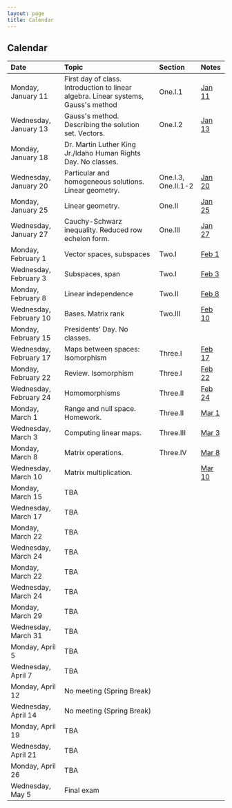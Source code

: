 ```yaml
---
layout: page
title: Calendar
---
```


## Calendar

| Date | Topic | Section | Notes |
| :--- | :--- | :--- | :--- |
| Monday, January 11 | First day of class. Introduction to linear algebra. Linear systems, Gauss's method | One.I.1 | [Jan 11](https://drive.google.com/file/d/13vEniYEGUEkZZe1h_gIFLQ3kOBp2anWA/view?usp=sharing) |
| Wednesday, January 13 | Gauss's method. Describing the solution set. Vectors. | One.I.2 | [Jan 13](https://drive.google.com/file/d/14BkMdGp8lbXmGSbVws9iF7wDC9nkE78v/view?usp=sharing) |
| Monday, January 18 | Dr. Martin Luther King Jr./Idaho Human Rights Day. No classes. | |
| Wednesday, January 20 | Particular and homogeneous solutions. Linear geometry. | One.I.3, One.II.1-2 | [Jan 20](https://drive.google.com/file/d/1a4_fi8QtjeExcHG-BNptsocsMoXPsUB3/view?usp=sharing) |
| Monday, January 25 | Linear geometry. | One.II | [Jan 25](https://drive.google.com/file/d/1h5qNBm8kyK7EVIZ9EUoI38iQyHVOInQd/view?usp=sharing) |
| Wednesday, January 27 | Cauchy-Schwarz inequality. Reduced row echelon form. | One.III | [Jan 27](https://drive.google.com/file/d/1q16xaCQ_YHzJkJGZEHPqOjpqPzXabvu7/view?usp=sharing) |
| Monday, February 1 | Vector spaces, subspaces | Two.I | [Feb 1](https://drive.google.com/file/d/15vWU2ok6yvSFCkD5OOidjBdfoCBs4ghF/view?usp=sharing) |
| Wednesday, February 3 | Subspaces, span | Two.I | [Feb 3](https://drive.google.com/file/d/1q4QZD1U4uKa2IyTIjHXUFHrS-K_uOr2u/view?usp=sharing) |
| Monday, February 8 | Linear independence | Two.II | [Feb 8](https://drive.google.com/file/d/1q9X_HpTpE2jmr_ZQ6O4wGkSjV-dhU3BL/view?usp=sharing) |
| Wednesday, February 10 | Bases. Matrix rank | Two.III | [Feb 10](https://drive.google.com/file/d/1qDB-usSVAyhs0GKZRWh8r1yegImI5Kml/view?usp=sharing) |
| Monday, February 15 | Presidents’ Day. No classes. | |
| Wednesday, February 17 | Maps between spaces: Isomorphism | Three.I | [Feb 17](https://drive.google.com/file/d/1qWjqZCgZJQQo3amVsksRmVdD96kwuYsz/view?usp=sharing) |
| Monday, February 22 | Review. Isomorphism | Three.I | [Feb 22](https://drive.google.com/file/d/1qajBAqyEoZT8xFqGmEqU966RljcP-E1C/view?usp=sharing) |
| Wednesday, February 24 | Homomorphisms | Three.II | [Feb 24](https://drive.google.com/file/d/1qf_Vu-Z9i8is-qgXgOvZu6jxgUQzTPRD/view?usp=sharing) |
| Monday, March 1 | Range and null space. Homework. | Three.II | [Mar 1](https://drive.google.com/file/d/1r6jkD9-uCMpqg6vanh5sJ9nDG8OG7SCF/view?usp=sharing) |
| Wednesday, March 3 | Computing linear maps. | Three.III | [Mar 3](https://drive.google.com/file/d/1rIefVIfQqCxoCeVBj4wjoJWUDUPqikn8/view?usp=sharing) |
| Monday, March 8 | Matrix operations. | Three.IV | [Mar 8](https://drive.google.com/file/d/1rQROKei45v4F2NL5WGGUgTk6-rHECebu/view?usp=sharing) |
| Wednesday, March 10 | Matrix multiplication. | | [Mar 10](https://drive.google.com/file/d/1-EqIsQtqA9n4CySIgBc679sOprXsM0oq/view?usp=sharing) |
| Monday, March 15 | TBA |
| Wednesday, March 17 | TBA |
| Monday, March 22 | TBA |
| Wednesday, March 24 | TBA |
| Monday, March 22 | TBA |
| Wednesday, March 24 | TBA |
| Monday, March 29 | TBA |
| Wednesday, March 31 | TBA |
| Monday, April 5 | TBA |
| Wednesday, April 7 | TBA |
| Monday, April 12 | No meeting (Spring Break) |
| Wednesday, April 14 | No meeting (Spring Break) |
| Monday, April 19 | TBA |
| Wednesday, April 21 | TBA |
| Monday, April 26 | TBA |
| Wednesday, May 5 | Final exam |
